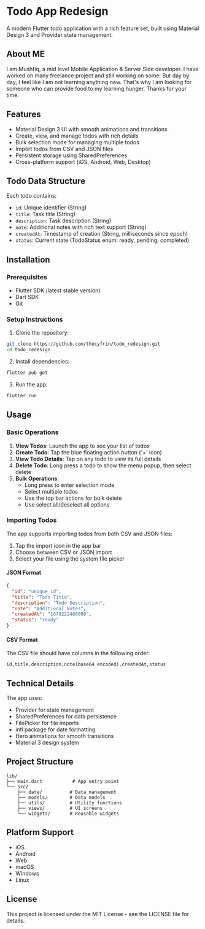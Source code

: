 # Todo App Redesign

A modern Flutter todo application with a rich feature set, built using Material Design 3 and Provider state management.


## About ME
I am Mushfiq, a mid level Mobile Application & Server Side developer. I have worked on many freelance project and still working on some. But day by day, I feel like I am not learning anything new. That's why I am looking for someone who can provide food to my learning hunger. Thanks for your time. 



## Features

- Material Design 3 UI with smooth animations and transitions
- Create, view, and manage todos with rich details
- Bulk selection mode for managing multiple todos
- Import todos from CSV and JSON files
- Persistent storage using SharedPreferences
- Cross-platform support (iOS, Android, Web, Desktop)

## Todo Data Structure

Each todo contains:
- `id`: Unique identifier (String)
- `title`: Task title (String)
- `description`: Task description (String)
- `note`: Additional notes with rich text support (String)
- `createdAt`: Timestamp of creation (String, milliseconds since epoch)
- `status`: Current state (TodoStatus enum: ready, pending, completed)

## Installation

### Prerequisites
- Flutter SDK (latest stable version)
- Dart SDK
- Git

### Setup Instructions

1. Clone the repository:
```bash
git clone https://github.com/thecyfrin/todo_redesign.git
cd todo_redesign
```

2. Install dependencies:
```bash
flutter pub get
```

3. Run the app:
```bash
flutter run
```

## Usage

### Basic Operations

1. **View Todos**: Launch the app to see your list of todos
2. **Create Todo**: Tap the blue floating action button ('+' icon)
3. **View Todo Details**: Tap on any todo to view its full details
4. **Delete Todo**: Long press a todo to show the menu popup, then select delete
5. **Bulk Operations**:
   - Long press to enter selection mode
   - Select multiple todos
   - Use the top bar actions for bulk delete
   - Use select all/deselect all options

### Importing Todos

The app supports importing todos from both CSV and JSON files:

1. Tap the import icon in the app bar
2. Choose between CSV or JSON import
3. Select your file using the system file picker

#### JSON Format
```json
{
  "id": "unique_id",
  "title": "Todo Title",
  "description": "Todo Description",
  "note": "Additional Notes",
  "createdAt": "1679222400000",
  "status": "ready"
}
```

#### CSV Format
The CSV file should have columns in the following order:
```
id,title,description,note(base64 encoded),createdAt,status
```

## Technical Details

The app uses:
- Provider for state management
- SharedPreferences for data persistence
- FilePicker for file imports
- intl package for date formatting
- Hero animations for smooth transitions
- Material 3 design system

## Project Structure

```
lib/
├── main.dart           # App entry point
└── src/
    ├── data/          # Data management
    ├── models/        # Data models
    ├── utils/         # Utility functions
    ├── views/         # UI screens
    └── widgets/       # Reusable widgets
```

## Platform Support

- iOS
- Android
- Web
- macOS
- Windows
- Linux

## License

This project is licensed under the MIT License - see the LICENSE file for details.
